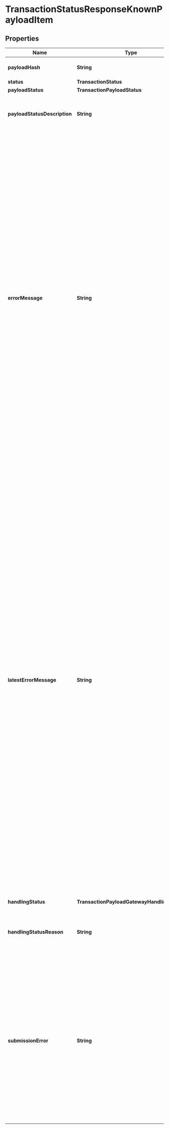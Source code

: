 

# TransactionStatusResponseKnownPayloadItem


## Properties

| Name | Type | Description | Notes |
|------------ | ------------- | ------------- | -------------|
|**payloadHash** | **String** | Bech32m-encoded hash. |  |
|**status** | **TransactionStatus** |  |  |
|**payloadStatus** | **TransactionPayloadStatus** |  |  [optional] |
|**payloadStatusDescription** | **String** | An additional description to clarify the payload status.  |  [optional] |
|**errorMessage** | **String** | The initial error message received for a rejection or failure during transaction execution. This will typically be the useful error message, explaining the root cause of the issue. Please note that presence of an error message doesn&#39;t imply that this payload will definitely reject or fail. This could represent an error during a temporary rejection (such as out of fees) which then gets resolved (e.g. by depositing money to pay the fee), allowing the transaction to be committed.  |  [optional] |
|**latestErrorMessage** | **String** | The latest error message received for a rejection or failure during transaction execution, this is only returned if it is different from the initial error message. This is more current than the initial error message, but may be less useful, as it could be a message regarding the expiry of the transaction at the end of its epoch validity window. Please note that presence of an error message doesn&#39;t imply that this payload will definitely reject or fail. This could represent an error during a temporary rejection (such as out of fees) which then gets resolved (e.g. by depositing money to pay the fee), allowing the transaction to be committed.  |  [optional] |
|**handlingStatus** | **TransactionPayloadGatewayHandlingStatus** |  |  [optional] |
|**handlingStatusReason** | **String** | Additional reason for why the Gateway has its current handling status.  |  [optional] |
|**submissionError** | **String** | The most recent error message received when submitting this transaction to the network. Please note that the presence of an error message doesn&#39;t imply that this transaction payload will definitely reject or fail. This could be a transient error.  |  [optional] |



